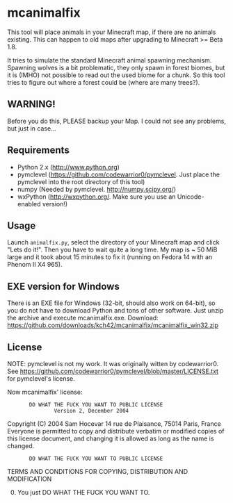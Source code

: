 mcanimalfix
===========

This tool will place animals in your Minecraft map, if there are no animals existing.
This can happen to old maps after upgrading to Minecraft >= Beta 1.8.

It tries to simulate the standard Minecraft animal spawning mechanism.
Spawning wolves is a bit problematic, they only spawn in forest biomes, but it is
(IMHO) not possible to read out the used biome for a chunk. So this tool tries to figure out
where a forest could be (where are many trees?).

WARNING!
--------

Before you do this, PLEASE backup your Map. I could not see any problems, but just in case...

Requirements
------------

* Python 2.x (<http://www.python.org>)
* pymclevel (<https://github.com/codewarrior0/pymclevel>. Just place the pymclevel into the root directory of this tool)
* numpy (Needed by pymclevel. <http://numpy.scipy.org/>)
* wxPython (<http://wxpython.org/>. Make sure you use an Unicode-enabled version!)

Usage
-----

Launch `animalfix.py`, select the directory of your Minecraft map and click "Lets do it!".
Then you have to wait quite a long time. My map is ~ 50 MiB large and it took about 15 minutes to fix it (running on Fedora 14 with an Phenom II X4 965).

EXE version for Windows
-----------------------

There is an EXE file for Windows (32-bit, should also work on 64-bit), so you do not have to download Python and tons of other software.
Just unzip the archive and execute mcanimalfix.exe.
Download: <https://github.com/downloads/kch42/mcanimalfix/mcanimalfix_win32.zip>

License
-------

NOTE: pymclevel is not my work. It was originally witten by codewarrior0. See <https://github.com/codewarrior0/pymclevel/blob/master/LICENSE.txt> for pymclevel's license.

Now mcanimalfix' license:

           DO WHAT THE FUCK YOU WANT TO PUBLIC LICENSE
                   Version 2, December 2004

Copyright (C) 2004 Sam Hocevar
 14 rue de Plaisance, 75014 Paris, France
Everyone is permitted to copy and distribute verbatim or modified
copies of this license document, and changing it is allowed as long
as the name is changed.

           DO WHAT THE FUCK YOU WANT TO PUBLIC LICENSE
  TERMS AND CONDITIONS FOR COPYING, DISTRIBUTION AND MODIFICATION

 0. You just DO WHAT THE FUCK YOU WANT TO.

